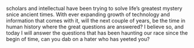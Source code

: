 scholars and intellectual have been trying to solve life’s greatest mystery snice ancient times.
With ever expanding growth of technology and information that comes with it, will the next couple of 
years, be the time in human history where the great questions are answered? I believe so, and today
I will answer the questions that has been haunting our race since the begin of time, can you dab on a hater who has yeeted you?
